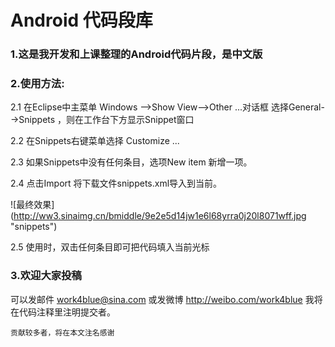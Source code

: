Android 代码段库
================

### 1.这是我开发和上课整理的Android代码片段，是中文版


### 2.使用方法:

   2.1 在Eclipse中主菜单 Windows -->Show View-->Other ...对话框
    选择General-->Snippets ，则在工作台下方显示Snippet窗口
    
   2.2 在Snippets右键菜单选择 Customize ...

   2.3 如果Snippets中没有任何条目，选项New item 新增一项。
   
   2.4 点击Import 将下载文件snippets.xml导入到当前。
   
   ![最终效果] (http://ww3.sinaimg.cn/bmiddle/9e2e5d14jw1e6l68yrra0j20l8071wff.jpg "snippets")
   
      
   
   2.5 使用时，双击任何条目即可把代码填入当前光标
   
   
   
### 3.欢迎大家投稿
   可以发邮件 work4blue@sina.com 或发微博  http://weibo.com/work4blue 
    我将在代码注释里注明提交者。 
    
    贡献较多者，将在本文注名感谢
   
   

